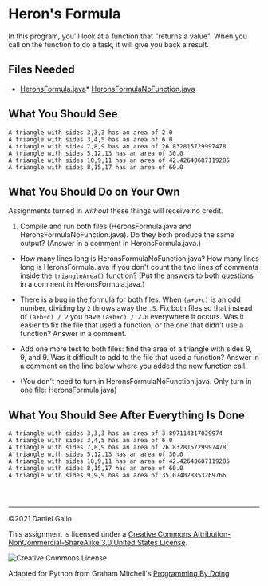 # Heron's Formula


In this program, you'll look at a function that "returns a
value". When you call on the function to do a task, it will
give you back a result.


## Files Needed


* [HeronsFormula.java](examples/HeronsFormula.java)* [HeronsFormulaNoFunction.java](examples/HeronsFormulaNoFunction.java)



What You Should See
-------------------



```
A triangle with sides 3,3,3 has an area of 2.0
A triangle with sides 3,4,5 has an area of 6.0
A triangle with sides 7,8,9 has an area of 26.832815729997478
A triangle with sides 5,12,13 has an area of 30.0
A triangle with sides 10,9,11 has an area of 42.42640687119285
A triangle with sides 8,15,17 has an area of 60.0

```

What You Should Do on Your Own
------------------------------


Assignments turned in *without* these things will receive
no credit.


1. Compile and run both files (HeronsFormula.java and HeronsFormulaNoFunction.java).
 Do they both produce the same output? (Answer in a comment in HeronsFormula.java.)

 - How many lines long is HeronsFormulaNoFunction.java?
 How many lines long is HeronsFormula.java if you don't count the two lines
 of comments inside the `triangleArea()` function? 
 (Put the answers to both questions in a comment in HeronsFormula.java.)

 - There is a bug in the formula for both files. When `(a+b+c)` is an odd
 number, dividing by `2` throws away the `.5`. Fix both files
 so that instead of `(a+b+c) / 2` you have `(a+b+c) / 2.0` everywhere
 it occurs. Was it easier to fix the file that used a function, or the one that didn't
 use a function? Answer in a comment.

 - Add one more test to both files: find the area of a triangle with sides 9, 9, and 9.
 Was it difficult to add to the file that used a function? Answer in a comment on the line
 below where you added the new function call.

 - (You don't need to turn in HeronsFormulaNoFunction.java. Only turn in one file:
 HeronsFormula.java)






What You Should See After Everything Is Done
--------------------------------------------



```
A triangle with sides 3,3,3 has an area of 3.897114317029974
A triangle with sides 3,4,5 has an area of 6.0
A triangle with sides 7,8,9 has an area of 26.832815729997478
A triangle with sides 5,12,13 has an area of 30.0
A triangle with sides 10,9,11 has an area of 42.42640687119285
A triangle with sides 8,15,17 has an area of 60.0
A triangle with sides 9,9,9 has an area of 35.074028853269766

```


```



```



---


©2021 Daniel Gallo


This assignment is licensed under a
[Creative Commons Attribution-NonCommercial-ShareAlike 3.0 United States License](https://creativecommons.org/licenses/by-nc-sa/3.0/us/deed.en_US).  

![Creative Commons License](images/by-nc-sa.png)





Adapted for Python from Graham Mitchell's [Programming By Doing](https://programmingbydoing.com/)